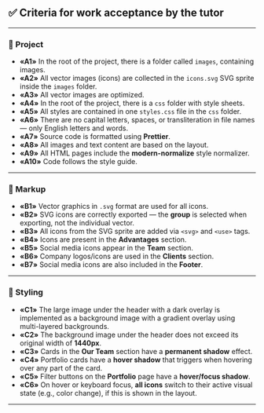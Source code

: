 ## ✅ Criteria for work acceptance by the tutor

---

### 📁 Project

- **«A1»** In the root of the project, there is a folder called `images`, containing images.
- **«A2»** All vector images (icons) are collected in the `icons.svg` SVG sprite inside the `images` folder.
- **«A3»** All vector images are optimized.
- **«A4»** In the root of the project, there is a `css` folder with style sheets.
- **«A5»** All styles are contained in one `styles.css` file in the `css` folder.
- **«A6»** There are no capital letters, spaces, or transliteration in file names — only English letters and words.
- **«A7»** Source code is formatted using **Prettier**.
- **«A8»** All images and text content are based on the layout.
- **«A9»** All HTML pages include the **modern-normalize** style normalizer.
- **«A10»** Code follows the style guide.

---

### 🧩 Markup

- **«B1»** Vector graphics in `.svg` format are used for all icons.
- **«B2»** SVG icons are correctly exported — the **group** is selected when exporting, not the individual vector.
- **«B3»** All icons from the SVG sprite are added via `<svg>` and `<use>` tags.
- **«B4»** Icons are present in the **Advantages** section.
- **«B5»** Social media icons appear in the **Team** section.
- **«B6»** Company logos/icons are used in the **Clients** section.
- **«B7»** Social media icons are also included in the **Footer**.

---

### 🎨 Styling

- **«C1»** The large image under the header with a dark overlay is implemented as a background image with a gradient overlay using multi-layered backgrounds.
- **«C2»** The background image under the header does not exceed its original width of **1440px**.
- **«C3»** Cards in the **Our Team** section have a **permanent shadow** effect.
- **«C4»** Portfolio cards have a **hover shadow** that triggers when hovering over any part of the card.
- **«C5»** Filter buttons on the **Portfolio** page have a **hover/focus shadow**.
- **«C6»** On hover or keyboard focus, **all icons** switch to their active visual state (e.g., color change), if this is shown in the layout.

---
